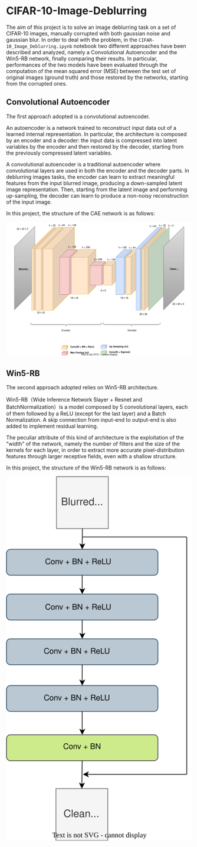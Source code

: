 # CIFAR-10-Image-Deblurring

The aim of this project is to solve an image deblurring task on a set of CIFAR-10 images, manually corrupted with both gaussian noise and gaussian blur.
In order to deal with the problem, in the `CIFAR-10_Image_Deblurring.ipynb` notebook two different approaches have been described and analyzed, namely a Convolutional Autoencoder and the Win5-RB network, finally comparing their results. In particular, performances of the two models have been evaluated through the computation of the mean squared error (MSE) between the test set of original images (ground truth) and those restored by the networks, starting from the corrupted ones. 

## Convolutional Autoencoder

The first approach adopted is a convolutional autoencoder.

An autoencoder is a network trained to reconstruct input data out of a learned internal representation. In particular, the architecture is composed by an encoder and a decoder: the input data is compressed into latent variables by the encoder and then restored by the decoder, starting from the previously compressed latent variables.

A convolutional autoencoder is a traditional autoencoder where convolutional layers are used in both the encoder and the decoder parts. In deblurring images tasks, the encoder can learn to extract meaningful features from the input blurred image, producing a down-sampled latent image representation. Then, starting from the latent image and performing up-sampling, the decoder can learn to produce a non-noisy reconstruction of the input image.

In this project, the structure of the CAE network is as follows:

<p align="center">
  <img src="./svg/CAE.svg" />
</p>

## Win5-RB

The second approach adopted relies on Win5-RB architecture.

Win5-RB（Wide Inference Network 5layer + Resnet and BatchNormalization）is a model composed by 5 convolutional layers, each of them followed by a ReLU (except for the last layer) and a Batch Normalization. A skip connection from input-end to output-end is also added to implement residual learning.

The peculiar attribute of this kind of architecture is the exploitation of the "width" of the network, namely the number of filters and the size of the kernels for each layer, in order to extract more accurate pixel-distribution features through larger receptive fields, even with a shallow structure.

In this project, the structure of the Win5-RB network is as follows:


<p align="center">
  <img src="./svg/Win5RB.svg" />
</p>
